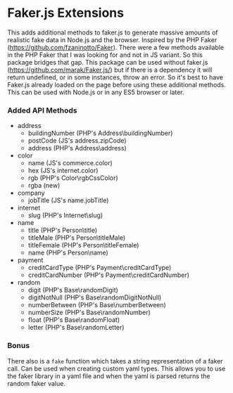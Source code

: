 # Faker.js Extensions
This adds additional methods to faker.js to generate massive amounts of realistic fake data in Node.js and the browser. Inspired by the PHP Faker (https://github.com/fzaninotto/Faker). There were a few methods available in the PHP Faker that I was looking for and not in JS variant. So this package bridges that gap. This package can be used without faker.js (https://github.com/marak/Faker.js/) but if there is a dependency it will return undefined, or in some instances, throw an error. So it's best to have Faker.js already loaded on the page before using these additional methods.  This can be used with Node.js or in any ES5 browser or later.

### Added API Methods

* address
  * buildingNumber (PHP's Address\buildingNumber)
  * postCode (JS's address.zipCode)
  * address (PHP's Address\address)
* color
  * name (JS's commerce.color)
  * hex (JS's internet.color)
  * rgb (PHP's Color\rgbCssColor)
  * rgba (new)
* company
  * jobTitle (JS's name.jobTitle)
* internet
  * slug (PHP's Internet\slug)
* name
  * title (PHP's Person\title)
  * titleMale (PHP's Person\titleMale)
  * titleFemale (PHP's Person\titleFemale)
  * name (PHP's Person\name)
* payment
  * creditCardType (PHP's Payment\creditCardType)
  * creditCardNumber (PHP's Payment\creditCardNumber)
* random
  * digit (PHP's Base\randomDigit)
  * digitNotNull (PHP's Base\randomDigitNotNull)
  * numberBetween (PHP's Base\numberBetween)
  * numberSize (PHP's Base\randomNumber)
  * float (PHP's Base\randomFloat)
  * letter (PHP's Base\randomLetter)

### Bonus

There also is a `fake` function which takes a string representation of a faker call. Can be used when creating custom yaml types. This allows you to use the faker library in a yaml file and when the yaml is parsed returns the random faker value.
